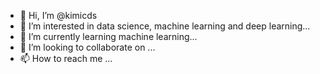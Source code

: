 - 👋 Hi, I’m @kimicds
- 👀 I’m interested in data science, machine learning and deep learning...
- 🌱 I’m currently learning machine learning...
- 💞️ I’m looking to collaborate on ...
- 📫 How to reach me ...

<!---
kimicds/kimicds is a ✨ special ✨ repository because its `README.md` (this file) appears on your GitHub profile.
You can click the Preview link to take a look at your changes.
--->
